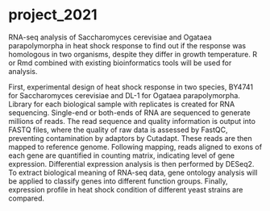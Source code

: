 # project_2021

RNA-seq analysis of Saccharomyces cerevisiae and Ogataea parapolymorpha in heat shock response to find out if the response was homologous in two organisms, despite they differ in growth temperature. R or Rmd combined with existing bioinformatics tools will be used for analysis.  

First, experimental design of heat shock response in two species, BY4741 for Saccharomyces cerevisiae and DL-1 for Ogataea parapolymorpha. Library for each biological sample with replicates is created for RNA sequencing. Single-end or both-ends of RNA are sequenced to generate millions of reads. The read sequence and quality information is output into FASTQ files, where the quality of raw data is assessed by FastQC, preventing contamination by adaptors by Cutadapt. These reads are then mapped to reference genome. Following mapping, reads aligned to exons of each gene are quantified in counting matrix, indicating level of gene expression. Differential expression analysis is then performed by DESeq2. To extract biological meaning of RNA-seq data, gene ontology analysis will be applied to classify genes into different function groups. Finally, expression profile in heat shock condition of different yeast strains are compared. 